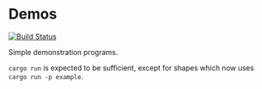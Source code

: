 # Demos
[![Build Status](https://github.com/justincredible/Demos/actions/workflows/rust.yml/badge.svg)](https://github.com/justincredible/Demos/actions/workflows/rust.yml)

Simple demonstration programs.

`cargo run` is expected to be sufficient, except for shapes which now uses `cargo run -p example`.

